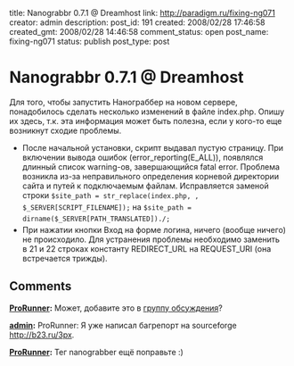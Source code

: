 title: Nanograbbr 0.7.1 @ Dreamhost
link: http://paradigm.ru/fixing-ng071
creator: admin
description: 
post_id: 191
created: 2008/02/28 17:46:58
created_gmt: 2008/02/28 14:46:58
comment_status: open
post_name: fixing-ng071
status: publish
post_type: post

# Nanograbbr 0.7.1 @ Dreamhost

Для того, чтобы запустить Нанограббер на новом сервере, понадобилось сделать несколько изменений в файле index.php. Опишу их здесь, т.к. эта информация может быть полезна, если у кого-то еще возникнут сходие проблемы.

  * После начальной установки, скрипт выдавал пустую страницу. При включении вывода ошибок (error_reporting(E_ALL)), появлялся длинный список warning-ов, завершающийся fatal error. Проблема возникла из-за неправильного определения корневой директории сайта и путей к подключаемым файлам. Исправляется заменой строки `$site_path = str_replace(index.php, , $_SERVER[SCRIPT_FILENAME]);` на `$site_path = dirname($_SERVER[PATH_TRANSLATED])./;`
  * При нажатии кнопки Вход на форме логина, ничего (вообще ничего) не происходило. Для устранения проблемы необходимо заменить в 21 и 22 строках константу REDIRECT_URL на REQUEST_URI (она встречается трижды).

## Comments

**[ProRunner](#345 "2008/02/28 18:20:36"):** Может, добавите это в [группу обсуждения](http://groups.google.com/group/nanograbbr)?

**[admin](#346 "2008/02/28 18:38:31"):** ProRunner: Я уже написал багрепорт на sourceforge http://b23.ru/3px.

**[ProRunner](#489 "2008/04/05 16:30:04"):** Тег nanograbber ещё поправьте :)

